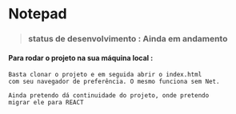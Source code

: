 # Notepad #

><h3>status de desenvolvimento : Ainda em andamento

<h4>Para rodar o projeto na sua máquina local :</h2>

```
Basta clonar o projeto e em seguida abrir o index.html
com seu navegador de preferência. O mesmo funciona sem Net.

Ainda pretendo dá continuidade do projeto, onde pretendo
migrar ele para REACT

```
